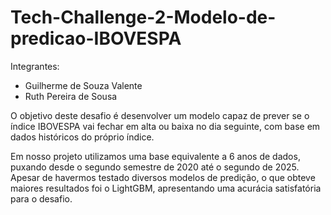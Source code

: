 # Tech-Challenge-2-Modelo-de-predicao-IBOVESPA

Integrantes:
- Guilherme de Souza Valente
- Ruth Pereira de Sousa

O objetivo deste desafio é desenvolver um modelo capaz de prever se o índice IBOVESPA vai fechar em alta ou baixa no dia seguinte, com base em dados históricos do próprio índice.

Em nosso projeto utilizamos uma base equivalente a 6 anos de dados, puxando desde o segundo semestre de 2020 até o segundo de 2025. Apesar de havermos testado diversos modelos de predição, o que obteve maiores resultados foi o LightGBM, apresentando uma acurácia satisfatória para o desafio.
